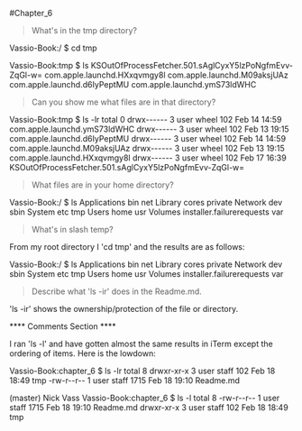 #Chapter_6

> What's in the tmp directory?

Vassio-Book:/ $ cd tmp


Vassio-Book:tmp $ ls
KSOutOfProcessFetcher.501.sAglCyxY5lzPoNgfmEvv-ZqGl-w=
com.apple.launchd.HXxqvmgy8l
com.apple.launchd.M09aksjUAz
com.apple.launchd.d6IyPeptMU
com.apple.launchd.ymS73ldWHC


> Can you show me what files are in that directory?

Vassio-Book:tmp $ ls -lr
total 0
drwx------  3 user  wheel  102 Feb 14 14:59 com.apple.launchd.ymS73ldWHC
drwx------  3 user  wheel  102 Feb 13 19:15 com.apple.launchd.d6IyPeptMU
drwx------  3 user  wheel  102 Feb 14 14:59 com.apple.launchd.M09aksjUAz
drwx------  3 user  wheel  102 Feb 13 19:15 com.apple.launchd.HXxqvmgy8l
drwx------  3 user  wheel  102 Feb 17 16:39 KSOutOfProcessFetcher.501.sAglCyxY5lzPoNgfmEvv-ZqGl-w=


> What files are in your home directory?

Vassio-Book:/ $ ls
Applications              bin                       net
Library                   cores                     private
Network                   dev                       sbin
System                    etc                       tmp
Users                     home                      usr
Volumes                   installer.failurerequests var


> What's in slash temp?

From my root directory I 'cd tmp' and the results are as follows:

Vassio-Book:/ $ ls
Applications              bin                       net
Library                   cores                     private
Network                   dev                       sbin
System                    etc                       tmp
Users                     home                      usr
Volumes                   installer.failurerequests var

> Describe what 'ls -ir' does in the Readme.md.

'ls -ir' shows the ownership/protection of the file or directory.


**** Comments Section ****

I ran 'ls -l' and have gotten almost the same results in iTerm except the ordering of items. Here is the lowdown:

Vassio-Book:chapter_6 $ ls -lr
total 8
drwxr-xr-x  3 user  staff   102 Feb 18 18:49 tmp
-rw-r--r--  1 user  staff  1715 Feb 18 19:10 Readme.md

(master) Nick Vass
Vassio-Book:chapter_6 $ ls -l
total 8
-rw-r--r--  1 user  staff  1715 Feb 18 19:10 Readme.md
drwxr-xr-x  3 user  staff   102 Feb 18 18:49 tmp

